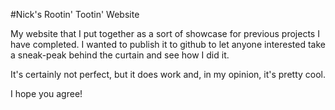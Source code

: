 #Nick's Rootin' Tootin' Website

My website that I put together as a sort of showcase for previous projects I have completed. I wanted to publish it to github to let anyone interested take a sneak-peak behind the curtain and see how I did it.

It's certainly not perfect, but it does work and, in my opinion, it's pretty cool.

I hope you agree!
